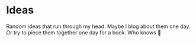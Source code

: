 # Ideas

Random ideas that run through my head. Maybe I blog about them one day. Or try to piece them together one day for a book. Who knows 🔮